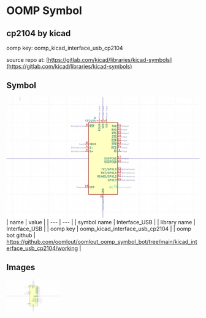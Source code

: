 # OOMP Symbol  
## cp2104  by kicad  
  
oomp key: oomp_kicad_interface_usb_cp2104  
  
source repo at: [https://gitlab.com/kicad/libraries/kicad-symbols](https://gitlab.com/kicad/libraries/kicad-symbols)  
## Symbol  
  
[![working.png](working_600.png)](working.png)  
| name | value | 
| --- | --- | 
| symbol name | Interface_USB | 
| library name | Interface_USB | 
| oomp key | oomp_kicad_interface_usb_cp2104 | 
| oomp bot github | https://github.com/oomlout/oomlout_oomp_symbol_bot/tree/main/kicad_interface_usb_cp2104/working | 
## Images  
  
[![working.png](working_140.png)](working.png)  
